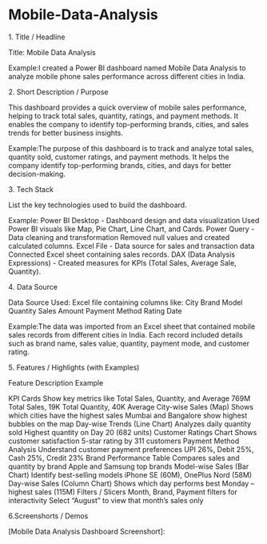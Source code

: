 # Mobile-Data-Analysis
1️. Title / Headline

Title: Mobile Data Analysis 

Example:I created a Power BI dashboard named  Mobile Data Analysis  to analyze mobile phone sales performance across different cities in India.

2️. Short Description / Purpose

This dashboard provides a quick overview of mobile sales performance, helping to track total sales, quantity, ratings, and payment methods. It enables the company to identify top-performing brands, cities, and sales trends for better business insights.

Example:The purpose of this dashboard is to track and analyze total sales, quantity sold, customer ratings, and payment methods. It helps the company identify top-performing brands, cities, and days for better decision-making.

3️. Tech Stack 

List the key technologies used to build the dashboard.

Example:
Power BI Desktop -	Dashboard design and data visualization	Used Power BI visuals like Map, Pie Chart, Line Chart, and Cards.
Power Query -	Data cleaning and transformation	Removed null values and created calculated columns.
Excel File	- Data source for sales and transaction data	Connected Excel sheet containing sales records.
DAX (Data Analysis Expressions) -	Created measures for KPIs (Total Sales, Average Sale, Quantity).  

4️. Data Source

Data Source Used:
Excel  file containing columns like:
City
Brand
Model
Quantity
Sales Amount
Payment Method
Rating
Date

Example:The data was imported from an Excel sheet that contained mobile sales records from different cities in India. Each record included details such as brand name, sales value, quantity, payment mode, and customer rating.

 5️. Features / Highlights (with Examples)
 
Feature	Description	Example

KPI Cards	Show key metrics like Total Sales, Quantity, and Average	769M Total Sales, 19K Total Quantity, 40K Average
City-wise Sales (Map)	Shows which cities have the highest sales	Mumbai and Bangalore show highest bubbles on the map
Day-wise Trends (Line Chart)	Analyzes daily quantity sold	Highest quantity on Day 20 (682 units)
Customer Ratings Chart	Shows customer satisfaction	5-star rating by 311 customers
Payment Method Analysis	Understand customer payment preferences	UPI 26%, Debit 25%, Cash 25%, Credit 23%
Brand Performance Table	Compares sales and quantity by brand	Apple and Samsung top brands
Model-wise Sales (Bar Chart)	Identify best-selling models	iPhone SE (60M), OnePlus Nord (58M)
Day-wise Sales (Column Chart)	Shows which day performs best	Monday – highest sales (115M)
Filters / Slicers	Month, Brand, Payment filters for interactivity	Select “August” to view that month’s sales only

6.Screenshorts / Demos

 [Mobile Data Analysis  Dashboard  Screenshort]:
